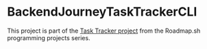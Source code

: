 # BackendJourneyTaskTrackerCLI
This project is part of the [Task Tracker project](https://roadmap.sh/projects/task-tracker) from the Roadmap.sh programming projects series.

